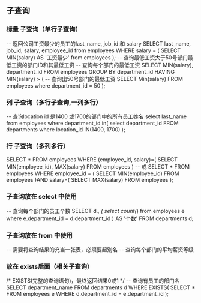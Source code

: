 ## 子查询
### 标量 子查询（单行子查询）
-- 返回公司工资最少的员工的last_name, job_id 和 salary
SELECT last_name, job_id, salary, employee_id
from employees
WHERE salary = (
		SELECT MIN(salary) AS '工资最少'
		from employees
);
-- 查询最低工资大于50号部门最低工资的部门ID和其最低工资
-- 查询每个部门的最低工资
SELECT MIN(salary), department_id
FROM employees
GROUP BY department_id
HAVING MIN(salary) > (
		-- 查询出50号部门的最低工资
		SELECT Min(salary)
		FROM employees
		where department_id = 50
);
### 列 子查询（多行子查询,一列多行）
-- 查询location id 是1400 或1700的部门中的所有员工姓名
select last_name 
from employees
where department_id in(
		select department_id
		FROM departments
		where location_id IN(1400, 1700)
);
### 行 子查询（多列多行）
SELECT * FROM employees
WHERE (employee_id, salary)=(
		SELECT MIN(employee_id), MAX(salary)
		FROM employees
)
-- 或
SELECT * FROM employees
WHERE employee_id = (
		SELECT MIN(employee_id) FROM employees
)AND salary=(
		SELECT MAX(salary) FROM employees
);

### 子查询放在 select 中使用
-- 查询每个部门的员工个数
SELECT d.*, (
		select count(*) from employees e
		where e.department_id = d.department_id
) AS '个数' 
FROM departments d;
### 子查询放在 from 中使用
-- 需要将查询结果的充当一张表，必须要起别名
-- 查询每个部门的平均薪资等级



### 放在 exists后面（相关子查询）
/*
EXISTS(完整的查询语句)，最终返回结果0或1
*/
-- 查询有员工的部门名
SELECT department_name
FROM departments d
WHERE EXISTS(
	SELECT * 
		FROM employees e
		WHERE d.department_id = e.department_id
);























